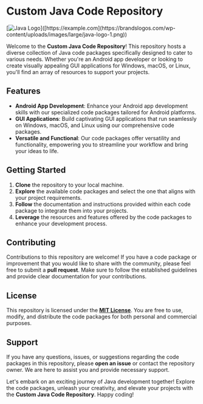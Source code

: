 # Custom Java Code Repository

[![Java Logo]([https://example.com/java_logo.png](https://brandslogos.com/wp-content/uploads/images/large/java-logo-1.png))]([https://example.com](https://brandslogos.com/wp-content/uploads/images/large/java-logo-1.png))

Welcome to the **Custom Java Code Repository**! This repository hosts a diverse collection of Java code packages specifically designed to cater to various needs. Whether you're an Android app developer or looking to create visually appealing GUI applications for Windows, macOS, or Linux, you'll find an array of resources to support your projects.

## Features

- **Android App Development**: Enhance your Android app development skills with our specialized code packages tailored for Android platforms.
- **GUI Applications**: Build captivating GUI applications that run seamlessly on Windows, macOS, and Linux using our comprehensive code packages.
- **Versatile and Functional**: Our code packages offer versatility and functionality, empowering you to streamline your workflow and bring your ideas to life.

## Getting Started

1. **Clone** the repository to your local machine.
2. **Explore** the available code packages and select the one that aligns with your project requirements.
3. **Follow** the documentation and instructions provided within each code package to integrate them into your projects.
4. **Leverage** the resources and features offered by the code packages to enhance your development process.

## Contributing

Contributions to this repository are welcome! If you have a code package or improvement that you would like to share with the community, please feel free to submit a **pull request**. Make sure to follow the established guidelines and provide clear documentation for your contributions.

## License

This repository is licensed under the **[MIT License](LICENSE)**. You are free to use, modify, and distribute the code packages for both personal and commercial purposes.

## Support

If you have any questions, issues, or suggestions regarding the code packages in this repository, please **open an issue** or contact the repository owner. We are here to assist you and provide necessary support.

Let's embark on an exciting journey of Java development together! Explore the code packages, unleash your creativity, and elevate your projects with the **Custom Java Code Repository**. Happy coding!
